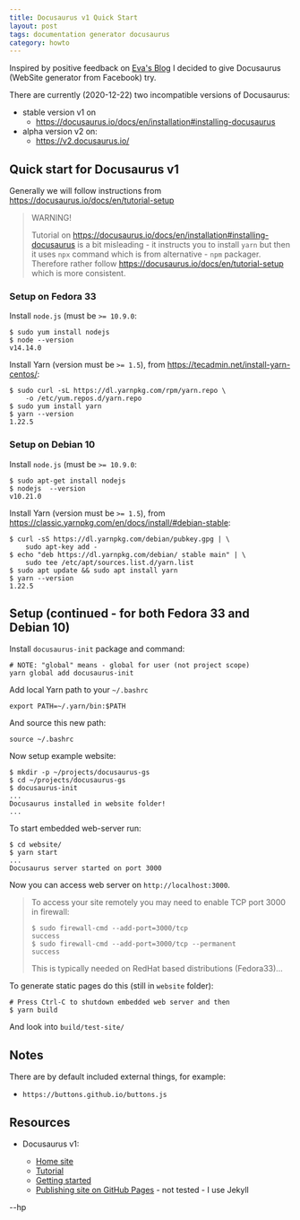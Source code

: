 ```yaml
---
title: Docusaurus v1 Quick Start
layout: post
tags: documentation generator docusaurus
category: howto
---
```


Inspired by positive feedback on [Eva's
Blog](https://evaparish.com/blog/2018/10/19/antora-and-docusaurus-duke-it-out)
I decided to give Docusaurus (WebSite generator from Facebook) try.

There are currently (2020-12-22) two incompatible versions
of Docusaurus:

- stable version v1 on
  - <https://docusaurus.io/docs/en/installation#installing-docusaurus>
- alpha version v2 on:
  - <https://v2.docusaurus.io/>

## Quick start for Docusaurus v1

Generally we will follow instructions
from <https://docusaurus.io/docs/en/tutorial-setup>

> WARNING!
>
> Tutorial on
> <https://docusaurus.io/docs/en/installation#installing-docusaurus>
> is a bit misleading - it instructs you to install `yarn` but then
> it uses `npx` command which is from alternative - `npm` packager.
> Therefore rather follow <https://docusaurus.io/docs/en/tutorial-setup>
> which is more consistent.

### Setup on Fedora 33

Install `node.js` (must be `>= 10.9.0`:

```shell
$ sudo yum install nodejs
$ node --version
v14.14.0
```

Install Yarn (version must be `>= 1.5`),
from <https://tecadmin.net/install-yarn-centos/>:

```shell
$ sudo curl -sL https://dl.yarnpkg.com/rpm/yarn.repo \
    -o /etc/yum.repos.d/yarn.repo
$ sudo yum install yarn
$ yarn --version
1.22.5
```

### Setup on Debian 10

Install `node.js` (must be `>= 10.9.0`:

```shell
$ sudo apt-get install nodejs
$ nodejs  --version
v10.21.0
```

Install Yarn (version must be `>= 1.5`),
from <https://classic.yarnpkg.com/en/docs/install/#debian-stable>:

```shell
$ curl -sS https://dl.yarnpkg.com/debian/pubkey.gpg | \
    sudo apt-key add -
$ echo "deb https://dl.yarnpkg.com/debian/ stable main" | \
    sudo tee /etc/apt/sources.list.d/yarn.list
$ sudo apt update && sudo apt install yarn
$ yarn --version
1.22.5
```

## Setup (continued - for both Fedora 33 and Debian 10)

Install `docusaurus-init` package and command:

```shell
# NOTE: "global" means - global for user (not project scope)
yarn global add docusaurus-init
```

Add local Yarn path to your `~/.bashrc`

```shell
export PATH=~/.yarn/bin:$PATH
```

And source this new path:

```shell
source ~/.bashrc
```

Now setup example website:

```shell
$ mkdir -p ~/projects/docusaurus-gs
$ cd ~/projects/docusaurus-gs
$ docusaurus-init
...
Docusaurus installed in website folder!
...
```

To start embedded web-server run:

```shell
$ cd website/
$ yarn start
...
Docusaurus server started on port 3000
```

Now you can access web server on `http://localhost:3000`.

> To access your site remotely you may need to enable TCP port 3000 in firewall:
>
> ```shell
> $ sudo firewall-cmd --add-port=3000/tcp
> success
> $ sudo firewall-cmd --add-port=3000/tcp --permanent
> success
> ```
>
> This is typically needed on RedHat based distributions (Fedora33)...

To generate static pages do this (still in `website` folder):

```shell
# Press Ctrl-C to shutdown embedded web server and then
$ yarn build
```

And look into `build/test-site/`

## Notes

There are by default included external things, for example:

* `https://buttons.github.io/buttons.js`

## Resources

* Docusaurus v1:

  - [Home site](https://docusaurus.io/)
  - [Tutorial](https://docusaurus.io/docs/en/tutorial-setup)
  - [Getting started](https://docusaurus.io/docs/en/installation)
  - [Publishing site on GitHub Pages](https://docusaurus.io/docs/en/publishing#using-github-pages) - not tested - I use Jekyll

--hp


